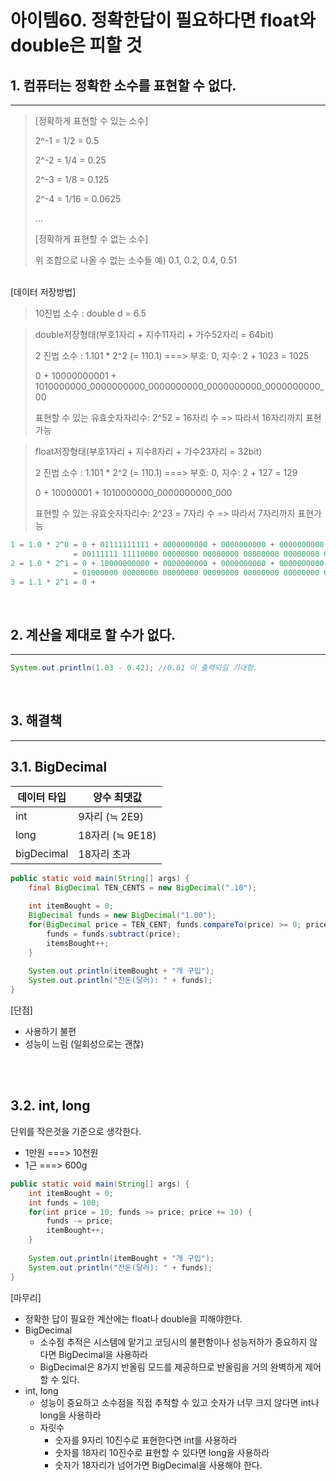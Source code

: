 # 아이템60. 정확한답이 필요하다면 float와 double은 피할 것

## 1. 컴퓨터는 정확한 소수를 표현할 수 없다.
---
>[정확하게 표현할 수 있는 소수]
>
>2^-1 = 1/2 = 0.5
>
>2^-2 = 1/4 = 0.25
>
>2^-3 = 1/8 = 0.125
>
>2^-4 = 1/16 = 0.0625
>
>...
>
>
>[정확하게 표현할 수 없는 소수]
>
>위 조합으로 나올 수 없는 소수들 예) 0.1, 0.2, 0.4, 0.51

</br>
[데이터 저장방법]
</br>

>10진법 소수 : double d = 6.5

>double저장형태(부호1자리 + 지수11자리 + 가수52자리 = 64bit)
>
>2 진법 소수 : 1.101 * 2^2 (= 110.1)  ===> 부호: 0, 지수: 2 + 1023 = 1025
>
>0 + 10000000001 + 1010000000_0000000000_0000000000_0000000000_0000000000_00
>
>표현할 수 있는 유효숫자자리수: 2^52 = 16자리 수 => 따라서 16자리까지 표현가능

>float저장형태(부호1자리 + 지수8자리 + 가수23자리 = 32bit)
>
>2 진법 소수 : 1.101 * 2^2 (= 110.1)  ===> 부호: 0, 지수: 2 + 127 = 129
>
>0 + 10000001 + 1010000000_0000000000_000
>
>표현할 수 있는 유효숫자자리수: 2^23 = 7자리 수 => 따라서 7자리까지 표현가능

```java
1 = 1.0 * 2^0 = 0 + 01111111111 + 0000000000 + 0000000000 + 0000000000 + 0000000000 + 0000000000 + 00
              = 00111111 11110000 00000000 00000000 00000000 00000000 00000000 00000000   
2 = 1.0 * 2^1 = 0 + 10000000000 + 0000000000 + 0000000000 + 0000000000 + 0000000000 + 0000000000 + 00
              = 01000000 00000000 00000000 00000000 00000000 00000000 00000000 00000000   
3 = 1.1 * 2^1 = 0 +             
```


</br>

## 2. 계산을 제대로 할 수가 없다.
---
```java
System.out.println(1.03 - 0.42); //0.61 이 출력되길 기대함.
```
</br>

## 3. 해결책
---
## 3.1. BigDecimal
| 데이터 타입 | 양수 최댓값     |
| ----------- | --------------- |
| int         | 9자리   (≒ 2E9) |
| long        | 18자리 (≒ 9E18) |
| bigDecimal  | 18자리 초과     |

```java
public static void main(String[] args) {
    final BigDecimal TEN_CENTS = new BigDecimal(".10");
    
    int itemBought = 0;
    BigDecimal funds = new BigDecimal("1.00");
    for(BigDecimal price = TEN_CENT; funds.compareTo(price) >= 0; price = price.add(TEN_CENTS)) {
        funds = funds.subtract(price);
        itemsBought++;
    }
    
    System.out.println(itemBought + "개 구입");
    System.out.println("잔돈(달러): " + funds);
}
```
[단점]
- 사용하기 불편
- 성능이 느림 (일회성으로는 괜찮)

</br>
</br>

## 3.2. int, long
단위를 작은것을 기준으로 생각한다.
- 1만원 ===> 10천원
- 1근   ===> 600g

```java
public static void main(String[] args) {
    int itemBought = 0;
    int funds = 100;
    for(int price = 10; funds >= price; price += 10) {
        funds -= price;
        itemBought++;
    }
    
    System.out.println(itemBought + "개 구입");
    System.out.println("잔돈(달러): " + funds);
}
```

[마무리]
- 정확한 답이 필요한 계산에는 float나 double을 피해야한다.
- BigDecimal
  - 소수점 추적은 시스템에 맡기고 코딩시의 불편함이나 성능저하가 중요하지 않다면 BigDecimal을 사용하라
  - BigDecimal은 8가지 반올림 모드를 제공하므로 반올림을 거의 완벽하게 제어할 수 있다.
- int, long
  - 성능이 중요하고 소수점을 직접 추적할 수 있고 숫자가 너무 크지 않다면 int나 long을 사용하라
  - 자릿수
    - 숫자를 9자리 10진수로 표현한다면 int를 사용하라
    - 숫자를 18자리 10진수로 표현할 수 있다면 long을 사용하라
    - 숫자가 18자리가 넘어가면 BigDecimal을 사용해야 한다.